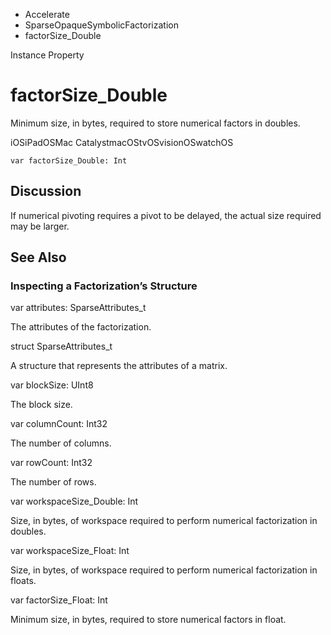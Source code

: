 

- Accelerate
- SparseOpaqueSymbolicFactorization
-  factorSize_Double 

Instance Property

# factorSize_Double

Minimum size, in bytes, required to store numerical factors in doubles.

iOSiPadOSMac CatalystmacOStvOSvisionOSwatchOS

``` source
var factorSize_Double: Int
```

## Discussion

If numerical pivoting requires a pivot to be delayed, the actual size required may be larger.

## See Also

### Inspecting a Factorization’s Structure

var attributes: SparseAttributes_t

The attributes of the factorization.

struct SparseAttributes_t

A structure that represents the attributes of a matrix.

var blockSize: UInt8

The block size.

var columnCount: Int32

The number of columns.

var rowCount: Int32

The number of rows.

var workspaceSize_Double: Int

Size, in bytes, of workspace required to perform numerical factorization in doubles.

var workspaceSize_Float: Int

Size, in bytes, of workspace required to perform numerical factorization in floats.

var factorSize_Float: Int

Minimum size, in bytes, required to store numerical factors in float.

